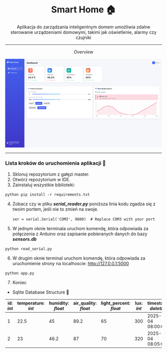 <h1 align="center">Smart Home 🏠</h1>

<p align="center">Aplikacja do zarządzania inteligentnym domem umożliwia zdalne sterowanie urządzeniami domowymi, takimi jak oświetlenie, alarmy czy czujniki </p>

<hr>


<p align="center"><i style="font-style: italic;">Overview</i></p>
<p align="center"><img src="Photos/frontend_view.png" alt="App Overview"></p>

<hr>

### Lista kroków do uruchomienia aplikacji 🧵

1. Sklonuj repozytorium z gałęzi master.
2. Otwórz repozytorium w IDE.
3. Zainstaluj wszystkie biblioteki:

```
python pip install -r requirements.txt
```

4. Zobacz czy w pliku **_serial_reader.py_** poniższa linia kodu zgadza się z twoim portem, jeśli nie to zmień na swoje.

   `ser = serial.Serial('COM3', 9600)  # Replace COM3 with your port`

5. W jednym oknie terminala uruchom komendę, która odpowiada za połączenia z Arduino oraz zapisanie pobieranych danych
   do bazy **_sensors.db_**

```
python read_serial.py
```

6. W drugim oknie terminal uruchom komendę, która odpowiada za uruchomienie strony na localhoscie: http://127.0.0.1:5000

```
python app.py
```

7. Koniec

* Sqlite Database Structure 📃

| id: _int_ | temperature: _int_ | humidity: _float_ | air_quality: _float_ | light_percent: _float_ | lux: _int_ | timestamp: _datetime_ |
|-----------|--------------------|-------------------|----------------------|------------------------|------------|-----------------------|
| 1         | 22.5               | 45                | 89.2                 | 65                     | 300        | 2025-05-04 08:00:00   |
| 2         | 23                 | 46.2              | 87                   | 70                     | 320        | 2025-05-04 08:05:00   |








